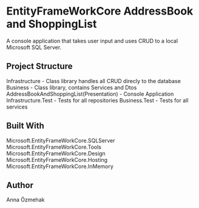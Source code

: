 # EntityFrameWorkCore AddressBook and ShoppingList
A console application that takes user input and uses CRUD to a local Microsoft SQL Server.

## Project Structure
Infrastructure - Class library handles all CRUD direcly to the database
Business - Class library, contains Services and Dtos
AddressBookAndShoppingList(Presentation) - Console Application
Infrastructure.Test - Tests for all repositories
Business.Test - Tests for all services

## Built With
Microsoft.EntityFrameWorkCore.SQLServer
Microsoft.EntityFrameWorkCore.Tools
Microsoft.EntityFrameWorkCore.Design
Microsoft.EntityFrameWorkCore.Hosting
Microsoft.EntityFrameWorkCore.InMemory

## Author
Anna Özmehak
